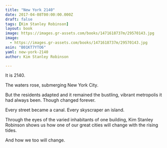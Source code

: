 ```yaml
---
title: "New York 2140"
date: 2017-04-08T00:00:00.000Z
draft: false
tags: [Kim Stanley Robinson]
layout: book
image: https://images.gr-assets.com/books/1471618737m/29570143.jpg
image: 
  - https://images.gr-assets.com/books/1471618737m/29570143.jpg
asin: "B01KT7YTO6"
yaml: new-york-2140
author: Kim Stanley Robinson

---
```


It is 2140.   
  
The waters rose, submerging New York City.   
  
But the residents adapted and it remained the bustling, vibrant metropolis it had always been. Though changed forever.  
  
Every street became a canal. Every skyscraper an island.  
  
Through the eyes of the varied inhabitants of one building, Kim Stanley Robinson shows us how one of our great cities will change with the rising tides.  
  
And how we too will change.